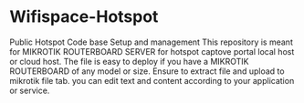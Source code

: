 # Wifispace-Hotspot
Public Hotspot Code base Setup and management
This repository is meant for MIKROTIK ROUTERBOARD SERVER for hotspot captove portal local host or cloud host.
The file is easy to deploy if you have a MIKROTIK ROUTERBOARD of any model or size.
Ensure to extract file and upload to mikrotik file tab.
you can edit text and content according to your application or service.
